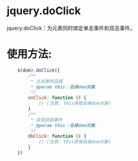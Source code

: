 # jquery.doClick
jquery.doClick：为元素同时绑定单击事件和双击事件。

# 使用方法:
```javascript
    $(dom).doClick({
        /**
         * 点击事件回调
         * @param this：自身dom对象 
         */
        onClick: function () {
            // (注意: this获取自身dom对象)
        }
        /**
         * 双击回调事件
         * @param this：自身dom对象 
         */
        dbClick: function () {
            // (注意: this获取自身dom对象)
        }
    })
```
